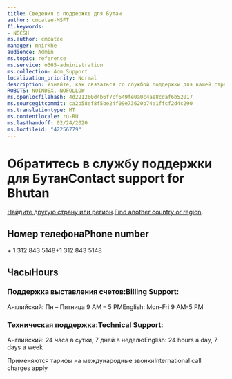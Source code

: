 ```yaml
---
title: Сведения о поддержке для Бутан
author: cmcatee-MSFT
f1.keywords:
- NOCSH
ms.author: cmcatee
manager: mnirkhe
audience: Admin
ms.topic: reference
ms.service: o365-administration
ms.collection: Adm_Support
localization_priority: Normal
description: Узнайте, как связаться со службой поддержки для вашей страны или региона.
ROBOTS: NOINDEX, NOFOLLOW
ms.openlocfilehash: 4d221260d4b6f7cf649fe0a0c4ae8cdaf6b52017
ms.sourcegitcommit: ca2b58ef8f5be24f09e73620b74a1ffcf2d4c290
ms.translationtype: MT
ms.contentlocale: ru-RU
ms.lasthandoff: 02/24/2020
ms.locfileid: "42256779"
---
```

# <a name="contact-support-for-bhutan"></a><span data-ttu-id="ddc98-103">Обратитесь в службу поддержки для Бутан</span><span class="sxs-lookup"><span data-stu-id="ddc98-103">Contact support for Bhutan</span></span>

<span data-ttu-id="ddc98-104">[Найдите другую страну или регион](../contact-support-for-business-products.md).</span><span class="sxs-lookup"><span data-stu-id="ddc98-104">[Find another country or region](../contact-support-for-business-products.md).</span></span>

## <a name="phone-number"></a><span data-ttu-id="ddc98-105">Номер телефона</span><span class="sxs-lookup"><span data-stu-id="ddc98-105">Phone number</span></span>
<span data-ttu-id="ddc98-106">+ 1 312 843 5148</span><span class="sxs-lookup"><span data-stu-id="ddc98-106">+1 312 843 5148</span></span>

## <a name="hours"></a><span data-ttu-id="ddc98-107">Часы</span><span class="sxs-lookup"><span data-stu-id="ddc98-107">Hours</span></span>
### <a name="billing-support"></a><span data-ttu-id="ddc98-108">Поддержка выставления счетов:</span><span class="sxs-lookup"><span data-stu-id="ddc98-108">Billing Support:</span></span>

<span data-ttu-id="ddc98-109">Английский: Пн – Пятница 9 AM – 5 PM</span><span class="sxs-lookup"><span data-stu-id="ddc98-109">English: Mon-Fri 9 AM-5 PM</span></span>

### <a name="technical-support"></a><span data-ttu-id="ddc98-110">Техническая поддержка:</span><span class="sxs-lookup"><span data-stu-id="ddc98-110">Technical Support:</span></span>

<span data-ttu-id="ddc98-111">Английский: 24 часа в сутки, 7 дней в неделю</span><span class="sxs-lookup"><span data-stu-id="ddc98-111">English: 24 hours a day, 7 days a week</span></span>

<span data-ttu-id="ddc98-112">Применяются тарифы на международные звонки</span><span class="sxs-lookup"><span data-stu-id="ddc98-112">International call charges apply</span></span>